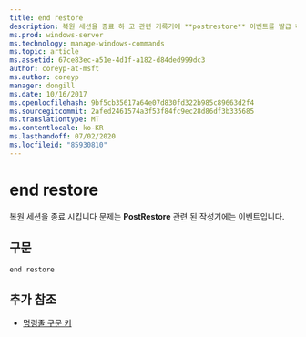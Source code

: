 ```yaml
---
title: end restore
description: 복원 세션을 종료 하 고 관련 기록기에 **postrestore** 이벤트를 발급 하는 end restore 명령에 대 한 참조 문서입니다.
ms.prod: windows-server
ms.technology: manage-windows-commands
ms.topic: article
ms.assetid: 67ce83ec-a51e-4d1f-a182-d84ded999dc3
author: coreyp-at-msft
ms.author: coreyp
manager: dongill
ms.date: 10/16/2017
ms.openlocfilehash: 9bf5cb35617a64e07d830fd322b985c89663d2f4
ms.sourcegitcommit: 2afed2461574a3f53f84fc9ec28d86df3b335685
ms.translationtype: MT
ms.contentlocale: ko-KR
ms.lasthandoff: 07/02/2020
ms.locfileid: "85930810"
---
```

# <a name="end-restore"></a>end restore

복원 세션을 종료 시킵니다 문제는 **PostRestore** 관련 된 작성기에는 이벤트입니다.

## <a name="syntax"></a>구문

```
end restore
```

## <a name="additional-references"></a>추가 참조

- [명령줄 구문 키](command-line-syntax-key.md)